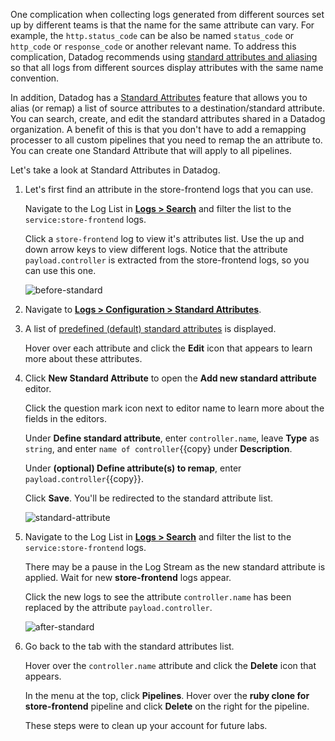 One complication when collecting logs generated from different sources set up by different teams is that the name for the same attribute can vary. For example, the `http.status_code` can be also be named `status_code` or `http_code` or `response_code` or another relevant name. To address this complication, Datadog recommends using <a href="https://docs.datadoghq.com/logs/processing/attributes_naming_convention/" target="_blank">standard attributes and aliasing</a> so that all logs from different sources display attributes with the same name convention. 

In addition, Datadog has a <a href="https://docs.datadoghq.com/logs/processing/attributes_naming_convention/#standard-attributes-in-log-configuration" target="_blank">Standard Attributes</a> feature that allows you to alias (or remap) a list of source attributes to a destination/standard attribute. You can search, create, and edit the standard attributes shared in a Datadog organization. A benefit of this is that you don't have to add a remapping processer to all custom pipelines that you need to remap the an attribute to. You can create one Standard Attribute that will apply to all pipelines. 

Let's take a look at Standard Attributes in Datadog. 

1. Let's first find an attribute in the store-frontend logs that you can use.

    Navigate to the Log List in <a href="https://app.datadoghq.com/logs" target="_datadog">**Logs > Search**</a> and filter the list to the `service:store-frontend` logs.

    Click a `store-frontend` log to view it's attributes list. Use the up and down arrow keys to view different logs. Notice that the attribute `payload.controller` is extracted from the store-frontend logs, so you can use this one.

    ![before-standard](processlogs/assets/before-standard2.png)

2. Navigate to <a href="https://app.datadoghq.com/logs/pipelines/standard-attributes" target="_datadog">**Logs > Configuration > Standard Attributes**</a>.

3. A list of <a href="https://docs.datadoghq.com/logs/processing/attributes_naming_convention/" target="_blank">predefined (default) standard attributes</a> is displayed.  
    
    Hover over each attribute and click the **Edit** icon that appears to learn more about these attributes. 

4. Click **New Standard Attribute** to open the **Add new standard attribute** editor.

    Click the question mark icon next to editor name to learn more about the fields in the editors. 

    Under **Define standard attribute**, enter `controller.name`, leave **Type** as `string`, and enter `name of controller`{{copy} under **Description**.

    Under **(optional) Define attribute(s) to remap**, enter `payload.controller`{{copy}}.

    Click **Save**. You'll be redirected to the standard attribute list.

    ![standard-attribute](processlogs/assets/standard-attribute.gif)

6. Navigate to the Log List in <a href="https://app.datadoghq.com/logs" target="_blank">**Logs > Search**</a> and filter the list to the `service:store-frontend` logs.

    There may be a pause in the Log Stream as the new standard attribute is applied. Wait for new **store-frontend** logs appear. 

    Click the new logs to see the attribute `controller.name` has been replaced by the attribute `payload.controller`.

    ![after-standard](processlogs/assets/after-standard2.png)

7. Go back to the tab with the standard attributes list. 

    Hover over the `controller.name` attribute and click the **Delete** icon that appears.

    In the menu at the top, click **Pipelines**. Hover over the **ruby clone for store-frontend** pipeline and click **Delete** on the right for the pipeline.

    These steps were to clean up your account for future labs.
